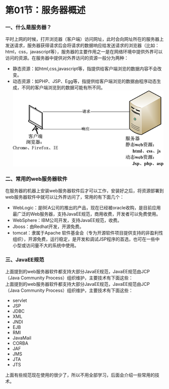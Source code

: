 # 第01节：服务器概述


### 一、什么是服务器？

平时上网的时候，打开浏览器（客户端）访问网址，此时会向网址所在的服务器上发送请求，服务器获得请求后会将请求的数据响应给发送请求的浏览器（比如：html，css，javascript等），服务器的主要作用之一是在网络环境中提供外界可以访问的资源。在服务器中提供对外界访问的资源一般分为两种：  

* 静态资源：如html,css,javascript等，指提供给客户端浏览的数据内容不会改变。
* 动态资源：如PHP、JSP、Egg等，指提供给客户端浏览的数据由程序动态生成，不同的客户端浏览到的数据可能有所不同。  
![fuwuqi](../images/1101_fuwu.png)  

### 二、常用的web服务器软件

在服务器的机器上安装web服务器软件后才可以工作，安装好之后，将资源部署到web服务器软件中就可以让外界访问了，常用的有下面几个：

* WebLogic：是BEA公司的推出的产品，现在已经被oracle收购，是目前应用最广泛的Web服务器，支持JavaEE规范，商用收费，开发者可以免费使用。
* WebSphere：IBM公司开发，支持JavaEE规范，收费。
* Jboss：由Redhat开发，开源免费。
* tomcat：隶属于Apache 软件基金会（专为开源软件项目提供支持的非盈利性组织），开源免费，运行稳定，是开发和调试JSP程序的首选，也可在一些中小型或访问量不大的系统中使用。

### 三、JavaEE规范
上面提到的web服务器软件都支持大部分JavaEE规范，JavaEE规范由JCP（Java Community Process）组织维护，主要技术有下面这些：  
上面提到的web服务器软件都支持大部分JavaEE规范，JavaEE规范由JCP（Java Community Process）组织维护，主要技术有下面这些：

* servlet
* JSP
* JDBC
* XML
* JNDI
* EJB
* RMI
* JavaMail
* CORBA
* JAF
* JMS
* JTA
* JTS

上面有些规范现在使用的很少了，所以不用全部学习，后面会介绍一些常用的技术。

